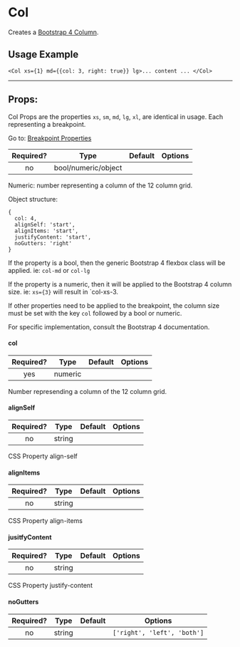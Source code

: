 #  Col

Creates a [Bootstrap 4 Column](https://getbootstrap.com/docs/4.0/layout/grid/).

## Usage Example

```JSX
<Col xs={1} md={{col: 3, right: true}} lg>... content ... </Col>
```

---

##  Props:

Col Props are the properties `xs`, `sm`, `md`, `lg`, `xl`, are identical in usage. Each representing a breakpoint.

Go to: [Breakpoint Properties](/README.md#breakpoint-properties)

| Required? | Type | Default | Options |
|:---:|:---:|---|---|
| no | bool/numeric/object | | |

Numeric: number representing a column of the 12 column grid.

Object structure:

```
{
  col: 4,
  alignSelf: 'start',
  alignItems: 'start',
  justifyContent: 'start',
  noGutters: 'right'
}
```

If the property is a bool, then the generic Bootstrap 4 flexbox class will be applied. ie: `col-md` or `col-lg`

If the property is a numeric, then it will be applied to the Bootstrap 4 column size. ie: `xs={3}` will result in `col-xs-3.


If other properties need to be applied to the breakpoint, the column size must be set with the key `col` followed by a bool or numeric.

For specific implementation, consult the Bootstrap 4 documentation.

#### col

| Required? | Type | Default | Options |
|:---:|:---:|---|---|
| yes | numeric | |  |

Number represending a column of the 12 column grid.

#### alignSelf

| Required? | Type | Default | Options |
|:---:|:---:|---|---|
| no | string | |  |

CSS Property align-self

#### alignItems

| Required? | Type | Default | Options |
|:---:|:---:|---|---|
| no | string | |  |

CSS Property align-items

#### jusitfyContent

| Required? | Type | Default | Options |
|:---:|:---:|---|---|
| no | string | |  |

CSS Property justify-content

#### noGutters

| Required? | Type | Default | Options |
|:---:|:---:|---|---|
| no | string | | `['right', 'left', 'both']` |